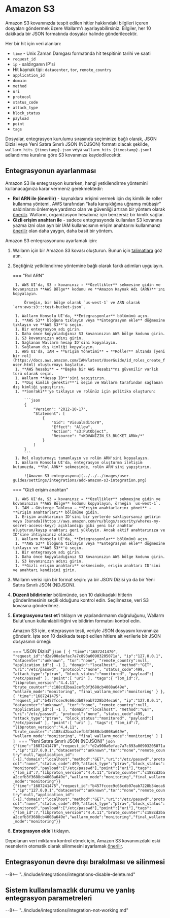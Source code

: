 # Amazon S3

Amazon S3 kovanınızda tespit edilen hitler hakkındaki bilgileri içeren dosyaları göndermek üzere Wallarm'ı ayarlayabilirsiniz. Bilgiler, her 10 dakikada bir JSON formatında dosyalar halinde gönderilecektir.

Her bir hit için veri alanları:

* `time` - Unix Zaman Damgası formatında hit tespitinin tarihi ve saati
* `request_id`
* `ip` - saldırganın IP'si
* Hit kaynak tipi: `datacenter`, `tor`, `remote_country`
* `application_id`
* `domain`
* `method`
* `uri`
* `protocol`
* `status_code`
* `attack_type`
* `block_status`
* `payload` 
* `point`
* `tags`

Dosyalar, entegrasyon kurulumu sırasında seçiminize bağlı olarak, JSON Dizisi veya Yeni Satıra Sınırlı JSON (NDJSON) formatı olacak şekilde, `wallarm_hits_{timestamp}.json` veya `wallarm_hits_{timestamp}.jsonl` adlandırma kuralına göre S3 kovanınıza kaydedilecektir.

## Entegrasyonun ayarlanması

Amazon S3 ile entegrasyon kurarken, hangi yetkilendirme yöntemini kullanacağınıza karar vermeniz gerekmektedir:

* **Rol ARN ile (önerilir)** - kaynaklara erişimi vermek için dış kimlik ile roller kullanma yöntemi, AWS tarafından "kafa karışıklığına uğramış mübaşir" saldırılarını önlemeye yardımcı olan ve güvenliği artıran bir yöntem olarak [önerilir](https://docs.aws.amazon.com/IAM/latest/UserGuide/id_roles_create_for-user_externalid.html?icmpid=docs_iam_console). Wallarm, organizasyon hesabınız için benzersiz bir kimlik sağlar.
* **Gizli erişim anahtarı ile** - sadece entegrasyonda kullanılan S3 kovanına yazma izni olan ayrı bir IAM kullanıcısının erişim anahtarını kullanmanız [önerilir](https://docs.aws.amazon.com/powershell/latest/userguide/pstools-appendix-sign-up.html) olan daha yaygın, daha basit bir yöntem.

Amazon S3 entegrasyonunu ayarlamak için:

1. Wallarm için bir Amazon S3 kovası oluşturun. Bunun için [talimatlara](https://docs.aws.amazon.com/AmazonS3/latest/userguide/GetStartedWithS3.html) göz atın.
1. Seçtiğiniz yetkilendirme yöntemine bağlı olarak farklı adımları uygulayın.

    === "Rol ARN"

        1. AWS UI'da, S3 → kovanınız → **Özellikler** sekmesine gidin ve kovanınızın **AWS Bölge** kodunu ve **Amazon Kaynak Adı (ARN)**'ını kopyalayın.

            Örneğin, bir bölge olarak `us-west-1` ve ARN olarak `arn:aws:s3:::test-bucket-json`.

        1. Wallarm Konsolu UI'da, **Entegrasyonlar** bölümünü açın.
        1. **AWS S3** bloğuna tıklayın veya **Entegrasyon ekle** düğmesine tıklayın ve **AWS S3**'ü seçin.
        1. Bir entegrasyon adı girin.
        1. Daha önce kopyaladığınız S3 kovanınızın AWS bölge kodunu girin.
        1. S3 kovanınızın adını girin.
        1. Sağlanan Wallarm hesap ID'sini kopyalayın.
        1. Sağlanan dış kimliği kopyalayın.
        1. AWS UI'da, IAM → **Erişim Yönetimi** → **Roller** altında [yeni bir rol](https://docs.aws.amazon.com/IAM/latest/UserGuide/id_roles_create_for-user.html) oluşturmayı başlatın.
        1. **AWS hesabı** → **Başka bir AWS Hesabı**nı güvenilir varlık türü olarak seçin.
        1. Wallarm **Hesap ID**'sini yapıştırın.
        1. **Dış kimlik gerektir**'i seçin ve Wallarm tarafından sağlanan dış kimliği yapıştırın.
        1. **Sonraki**'ye tıklayın ve rolünüz için politika oluşturun:

            ```json
            {
                "Version": "2012-10-17",
                "Statement": [
                    {
                        "Sid": "VisualEditor0",
                        "Effect": "Allow",
                        "Action": "s3:PutObject",
                        "Resource": "<KOVANIZIN_S3_BUCKET_ARN>/*"
                    }
                ]
            }
            ```
        1. Rol oluşturmayı tamamlayın ve rolün ARN'sini kopyalayın.
        1. Wallarm Konsolu UI'da, entegrasyon oluşturma iletişim kutunuzda, **Rol ARN** sekmesinde, rolün ARN'sini yapıştırın.

            ![Amazon S3 entegrasyonu](../../../images/user-guides/settings/integrations/add-amazon-s3-integration.png)

    === "Gizli erişim anahtarı"

        1. AWS UI'da, S3 → kovanınız → **Özellikler** sekmesine gidin ve kovanınızın **AWS Bölge** kodunu kopyalayın, örneğin `us-west-1`.
        1. IAM → Gösterge Tablosu → **Erişim anahtarlarını yönet** → **Erişim anahtarları** bölümüne gidin.
        1. Erişim anahtarının ID'sini bir yerlerde saklıyorsanız getirin veya [burada](https://aws.amazon.com/ru/blogs/security/wheres-my-secret-access-key/) açıklandığı gibi yeni bir anahtar oluşturun/kayıp anahtarı geri yükleyin. Ancak aktif anahtarınıza ve ID'sine ihtiyacınız olacak.
        1. Wallarm Konsolu UI'da, **Entegrasyonlar** bölümünü açın.
        1. **AWS S3** bloğuna tıklayın veya **Entegrasyon ekle** düğmesine tıklayın ve **AWS S3**'ü seçin.
        1. Bir entegrasyon adı girin.
        1. Daha önce kopyaladığınız S3 kovanınızın AWS bölge kodunu girin.
        1. S3 kovanınızın adını girin.
        1. **Gizli erişim anahtarı** sekmesinde, erişim anahtarı ID'sini ve anahtarı kendisini girin.

1. Wallarm verisi için bir format seçin: ya bir JSON Dizisi ya da bir Yeni Satıra Sınırlı JSON (NDJSON).
1. **Düzenli bildirimler** bölümünde, son 10 dakikadaki hitlerin gönderilmesinin seçili olduğunu kontrol edin. Seçilmezse, veri S3 kovasına gönderilmez.
1. **Entegrasyonu test et**'i tıklayın ve yapılandırmanın doğruluğunu, Wallarm Bulut'unun kullanılabilirliğini ve bildirim formatını kontrol edin.

    Amazon S3 için, entegrasyon testi, veriyle JSON dosyasını kovanınıza gönderir. İşte son 10 dakikada tespit edilen hitlere ait verilerle bir JSON dosyasının örneği:

    === "JSON Dizisi"
        ```json
        [
        {
            "time":"1687241470",
            "request_id":"d2a900a6efac7a7c893a00903205071a",
            "ip":"127.0.0.1",
            "datacenter":"unknown",
            "tor":"none",
            "remote_country":null,
            "application_id":[
                -1
            ],
            "domain":"localhost",
            "method":"GET",
            "uri":"/etc/passwd",
            "protocol":"none",
            "status_code":499,
            "attack_type":"ptrav",
            "block_status":"monitored",
            "payload":[
                "/etc/passwd"
            ],
            "point":[
                "uri"
            ],
            "tags":{
                "lom_id":7,
                "libproton_version":"4.4.11",
                "brute_counter":"c188cd2baa2cefb3f3688cb4008a649e",
                "wallarm_mode":"monitoring",
                "final_wallarm_mode":"monitoring"
            }
        },
        {
            "time":"1687241475",
            "request_id":"b457fccec9c66cdb07eab7228b34eca6",
            "ip":"127.0.0.1",
            "datacenter":"unknown",
            "tor":"none",
            "remote_country":null,
            "application_id":[
                -1
            ],
            "domain":"localhost",
            "method":"GET",
            "uri":"/etc/passwd",
            "protocol":"none",
            "status_code":499,
            "attack_type":"ptrav",
            "block_status":"monitored",
            "payload":[
                "/etc/passwd"
            ],
            "point":[
                "uri"
            ],
            "tags":{
                "lom_id":7,
                "libproton_version":"4.4.11",
                "brute_counter":"c188cd2baa2cefb3f3688cb4008a649e",
                "wallarm_mode":"monitoring",
                "final_wallarm_mode":"monitoring"
            }
        }
        ]
        ```
    === "Yeni Satıra Sınırlı JSON (NDJSON)"
        ```json
        {"time":"1687241470","request_id":"d2a900a6efac7a7c893a00903205071a","ip":"127.0.0.1","datacenter":"unknown","tor":"none","remote_country":null,"application_id":[-1],"domain":"localhost","method":"GET","uri":"/etc/passwd","protocol":"none","status_code":499,"attack_type":"ptrav","block_status":"monitored","payload":["/etc/passwd"],"point":["uri"],"tags":{"lom_id":7,"libproton_version":"4.4.11","brute_counter":"c188cd2baa2cefb3f3688cb4008a649e","wallarm_mode":"monitoring","final_wallarm_mode":"monitoring"}}
        {"time":"1687241475","request_id":"b457fccec9c66cdb07eab7228b34eca6","ip":"127.0.0.1","datacenter":"unknown","tor":"none","remote_country":null,"application_id":[-1],"domain":"localhost","method":"GET","uri":"/etc/passwd","protocol":"none","status_code":499,"attack_type":"ptrav","block_status":"monitored","payload":["/etc/passwd"],"point":["uri"],"tags":{"lom_id":7,"libproton_version":"4.4.11","brute_counter":"c188cd2baa2cefb3f3688cb4008a649e","wallarm_mode":"monitoring","final_wallarm_mode":"monitoring"}}
        ```
1. **Entegrasyon ekle**'i tıklayın.

Depolanan veri miktarını kontrol etmek için, Amazon S3 kovanınızdaki eski nesnelerin otomatik olarak silinmesini ayarlamak [önerilir](https://docs.aws.amazon.com/AmazonS3/latest/userguide/object-lifecycle-mgmt.html).

## Entegrasyonun devre dışı bırakılması ve silinmesi

--8<-- "../include/integrations/integrations-disable-delete.md"

## Sistem kullanılamazlık durumu ve yanlış entegrasyon parametreleri

--8<-- "../include/integrations/integration-not-working.md"